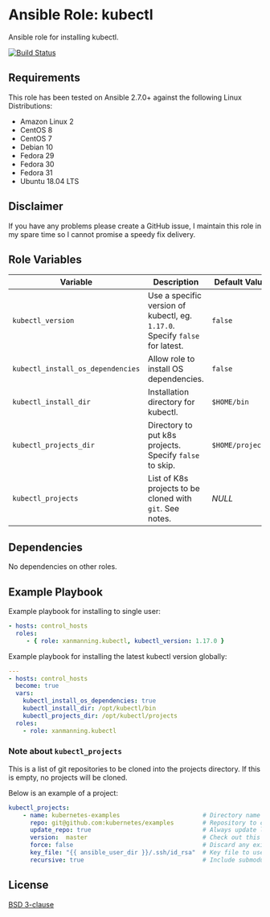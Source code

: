 # Ansible Role: kubectl

Ansible role for installing kubectl.

[![Build Status](https://www.travis-ci.org/PyratLabs/ansible-role-kubectl.svg?branch=master)](https://www.travis-ci.org/PyratLabs/ansible-role-kubectl)

## Requirements

This role has been tested on Ansible 2.7.0+ against the following Linux Distributions:

  - Amazon Linux 2
  - CentOS 8
  - CentOS 7
  - Debian 10
  - Fedora 29
  - Fedora 30
  - Fedora 31
  - Ubuntu 18.04 LTS

## Disclaimer

If you have any problems please create a GitHub issue, I maintain this role in
my spare time so I cannot promise a speedy fix delivery.

## Role Variables


| Variable                          | Description                                                                  | Default Value    |
|-----------------------------------|------------------------------------------------------------------------------|------------------|
| `kubectl_version`                 | Use a specific version of kubectl, eg. `1.17.0`. Specify `false` for latest. | `false`          |
| `kubectl_install_os_dependencies` | Allow role to install OS dependencies.                                       | `false`          |
| `kubectl_install_dir`             | Installation directory for kubectl.                                          | `$HOME/bin`      |
| `kubectl_projects_dir`            | Directory to put k8s projects. Specify `false` to skip.                      | `$HOME/projects` |
| `kubectl_projects`                | List of K8s projects to be cloned with `git`. See notes.                     | _NULL_           |

## Dependencies

No dependencies on other roles.

## Example Playbook

Example playbook for installing to single user:

```yaml
- hosts: control_hosts
  roles:
     - { role: xanmanning.kubectl, kubectl_version: 1.17.0 }
```

Example playbook for installing the latest kubectl version globally:

```yaml
---
- hosts: control_hosts
  become: true
  vars:
    kubectl_install_os_dependencies: true
    kubectl_install_dir: /opt/kubectl/bin
    kubectl_projects_dir: /opt/kubectl/projects
  roles:
    - role: xanmanning.kubectl
```

### Note about `kubectl_projects`

This is a list of git repositories to be cloned into the projects directory.
If this is empty, no projects will be cloned.

Below is an example of a project:

```yaml
kubectl_projects:
    - name: kubernetes-examples                       # Directory name to clone into
      repo: git@github.com:kubernetes/examples        # Repository to clone
      update_repo: true                               # Always update local copy of repo
      version:  master                                # Check out this version of the repo
      force: false                                    # Discard any existing working copy of the repo
      key_file: "{{ ansible_user_dir }}/.ssh/id_rsa"  # Key file to use to clone the repo
      recursive: true                                 # Include submodules in clone
```

## License

[BSD 3-clause](LICENSE.txt)


